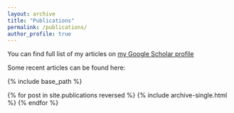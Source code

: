 ```yaml
---
layout: archive
title: "Publications"
permalink: /publications/
author_profile: true
---
```



  You can find full list of my articles on [my Google Scholar profile](https://scholar.google.it/citations?user=sDnmJ_YAAAAJ&hl=en)

  Some recent articles can be found here:

{% include base_path %}

{% for post in site.publications reversed %}
  {% include archive-single.html %}
{% endfor %}
